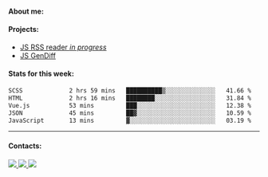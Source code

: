 #### About me:

#### Projects:
- [JS RSS reader *in progress*](https://github.com/GKoil/frontend-project-lvl3)
- [JS GenDiff](https://github.com/GKoil/GenDiff)

#### Stats for this week:
<!--START_SECTION:waka-->

```txt
SCSS             2 hrs 59 mins   ██████████▒░░░░░░░░░░░░░░   41.66 %
HTML             2 hrs 16 mins   ████████░░░░░░░░░░░░░░░░░   31.84 %
Vue.js           53 mins         ███░░░░░░░░░░░░░░░░░░░░░░   12.38 %
JSON             45 mins         ██▓░░░░░░░░░░░░░░░░░░░░░░   10.59 %
JavaScript       13 mins         ▓░░░░░░░░░░░░░░░░░░░░░░░░   03.19 %
```

<!--END_SECTION:waka-->
---
#### Contacts:

<a target='_blank' title='LinkedIn' href="https://www.linkedin.com/in/gkoil/">
  <img src="https://img.shields.io/badge/LinkedIn-0077B5?style=for-the-badge&logo=linkedin&logoColor=white" />
</a>
<a target='_blank' title='Telegram' href="https://t.me/gkoil">
  <img src="https://img.shields.io/badge/Telegram-2CA5E0?style=for-the-badge&logo=telegram&logoColor=white" />
</a>
<a target='_blank' title='Gmail' href="mailto: gk.grigorev@gmail.com">
  <img src="https://img.shields.io/badge/Gmail-D14836?style=for-the-badge&logo=gmail&logoColor=white" />
</a>

